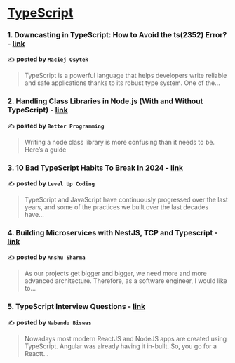 
<h1><a href=https://medium.com/tag/typescript-tips/recommended target="_blank" rel="noopener noreferrer">TypeScript</a></h1>
<h3>1. Downcasting in TypeScript: How to Avoid the ts(2352) Error? - <a href="https://medium.com/@maciej.osytek/downcasting-in-typescript-how-to-avoid-the-ts-2352-error-632a7b122b16" target="_blank" rel="noopener noreferrer">link</a></h3>

✍️ **posted by `Maciej Osytek`**

<blockquote>TypeScript is a powerful language that helps developers write reliable and safe applications thanks to its robust type system. One of the…</blockquote>

<h3>2. Handling Class Libraries in Node.js (With and Without TypeScript) - <a href="https://medium.com/better-programming/handling-class-libraries-in-node-js-with-and-without-typescript-39b73b2186b6" target="_blank" rel="noopener noreferrer">link</a></h3>

✍️ **posted by `Better Programming`**

<blockquote>Writing a node class library is more confusing than it needs to be. Here’s a guide</blockquote>

<h3>3. 10 Bad TypeScript Habits To Break In 2024 - <a href="https://medium.com/gitconnected/10-bad-typescript-habits-to-break-in-2024-4301c67f2ae0" target="_blank" rel="noopener noreferrer">link</a></h3>

✍️ **posted by `Level Up Coding`**

<blockquote>TypeScript and JavaScript have continuously progressed over the last years, and some of the practices we built over the last decades have…</blockquote>

<h3>4. Building Microservices with NestJS, TCP and Typescript - <a href="https://medium.com/@anshusharma98204/building-microservices-with-nestjs-tcp-and-typescript-704707eafd0d" target="_blank" rel="noopener noreferrer">link</a></h3>

✍️ **posted by `Anshu Sharma`**

<blockquote>As our projects get bigger and bigger, we need more and more advanced architecture. Therefore, as a software engineer, I would like to…</blockquote>

<h3>5. TypeScript Interview Questions - <a href="https://medium.com/@nabendu82/typescript-interview-questions-80d4bb1e9733" target="_blank" rel="noopener noreferrer">link</a></h3>

✍️ **posted by `Nabendu Biswas`**

<blockquote>Nowadays most modern ReactJS and NodeJS apps are created using TypeScript. Angular was already having it in-built. So, you go for a Reactt…</blockquote>


